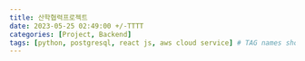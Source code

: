 ```yaml
---
title: 산학협력프로젝트
date: 2023-05-25 02:49:00 +/-TTTT
categories: [Project, Backend]
tags: [python, postgresql, react js, aws cloud service] # TAG names should always be lowercase
---
```

